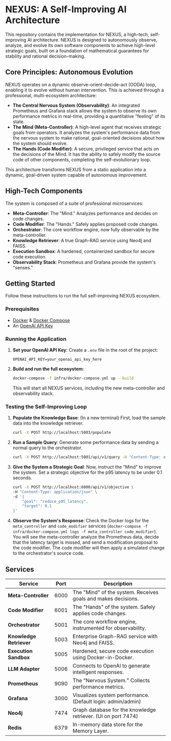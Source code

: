 # NEXUS: A Self-Improving AI Architecture

This repository contains the implementation for NEXUS, a high-tech, self-improving AI architecture. NEXUS is designed to autonomously observe, analyze, and evolve its own software components to achieve high-level strategic goals, built on a foundation of mathematical guarantees for stability and rational decision-making.

## Core Principles: Autonomous Evolution

NEXUS operates on a dynamic observe-orient-decide-act (OODA) loop, enabling it to evolve without human intervention. This is achieved through a professional, multi-ecosystem architecture:

-   **The Central Nervous System (Observability)**: An integrated Prometheus and Grafana stack allows the system to observe its own performance metrics in real-time, providing a quantitative "feeling" of its state.
-   **The Mind (Meta-Controller)**: A high-level agent that receives strategic goals from operators. It analyzes the system's performance data from the nervous system to make rational, goal-oriented decisions about how the system should evolve.
-   **The Hands (Code Modifier)**: A secure, privileged service that acts on the decisions of the Mind. It has the ability to safely modify the source code of other components, completing the self-evolutionary loop.

This architecture transforms NEXUS from a static application into a dynamic, goal-driven system capable of autonomous improvement.

## High-Tech Components

The system is composed of a suite of professional microservices:
- **Meta-Controller**: The "Mind." Analyzes performance and decides on code changes.
- **Code Modifier**: The "Hands." Safely applies proposed code changes.
- **Orchestrator**: The core workflow engine, now fully observable by the meta-controller.
- **Knowledge Retriever**: A true Graph-RAG service using Neo4j and FAISS.
- **Execution Sandbox**: A hardened, containerized sandbox for secure code execution.
- **Observability Stack**: Prometheus and Grafana provide the system's "senses."

## Getting Started

Follow these instructions to run the full self-improving NEXUS ecosystem.

### Prerequisites

- [Docker](https://docs.docker.com/get-docker/) & [Docker Compose](https://docs.docker.com/compose/install/)
- An [OpenAI API Key](https://platform.openai.com/api-keys)

### Running the Application

1.  **Set your OpenAI API Key**: Create a `.env` file in the root of the project:
    ```
    OPENAI_API_KEY=your_openai_api_key_here
    ```

2.  **Build and run the full ecosystem**:
    ```sh
    docker-compose -f infra/docker-compose.yml up --build
    ```
    This will start all NEXUS services, including the new meta-controller and observability stack.

### Testing the Self-Improving Loop

1.  **Populate the Knowledge Base**:
    (In a new terminal) First, load the sample data into the knowledge retriever.
    ```sh
    curl -X POST http://localhost:5003/populate
    ```

2.  **Run a Sample Query**:
    Generate some performance data by sending a normal query to the orchestrator.
    ```sh
    curl -X POST http://localhost:5001/api/v1/query -H "Content-Type: application/json" -d '{"user_id": "test-user", "session_id": "session-1", "query": "hello"}'
    ```

3.  **Give the System a Strategic Goal**:
    Now, instruct the "Mind" to improve the system. Set a strategic objective for the p95 latency to be under 0.1 seconds.
    ```sh
    curl -X POST http://localhost:6000/api/v1/objective \
    -H "Content-Type: application/json" \
    -d '{
        "goal": "reduce_p95_latency",
        "target": 0.1
    }'
    ```

4.  **Observe the System's Response**:
    Check the Docker logs for the `meta_controller` and `code_modifier` services (`docker-compose -f infra/docker-compose.yml logs -f meta_controller code_modifier`). You will see the meta-controller analyze the Prometheus data, decide that the latency target is missed, and send a modification proposal to the code modifier. The code modifier will then apply a simulated change to the orchestrator's source code.

## Services

| Service                 | Port  | Description                                                         |
| ----------------------- | ----- | ------------------------------------------------------------------- |
| **Meta-Controller**     | 6000  | The "Mind" of the system. Receives goals and makes decisions.       |
| **Code Modifier**       | 6001  | The "Hands" of the system. Safely applies code changes.             |
| **Orchestrator**        | 5001  | The core workflow engine, instrumented for observability.           |
| **Knowledge Retriever** | 5003  | Enterprise Graph-RAG service with Neo4j and FAISS.                  |
| **Execution Sandbox**   | 5005  | Hardened, secure code execution using Docker-in-Docker.             |
| **LLM Adapter**         | 5006  | Connects to OpenAI to generate intelligent responses.               |
| **Prometheus**          | 9090  | The "Nervous System." Collects performance metrics.                 |
| **Grafana**             | 3000  | Visualizes system performance. (Default login: admin/admin)         |
| **Neo4j**               | 7474  | Graph database for the knowledge retriever. (UI on port 7474)       |
| **Redis**               | 6379  | In-memory data store for the Memory Layer.                          |
